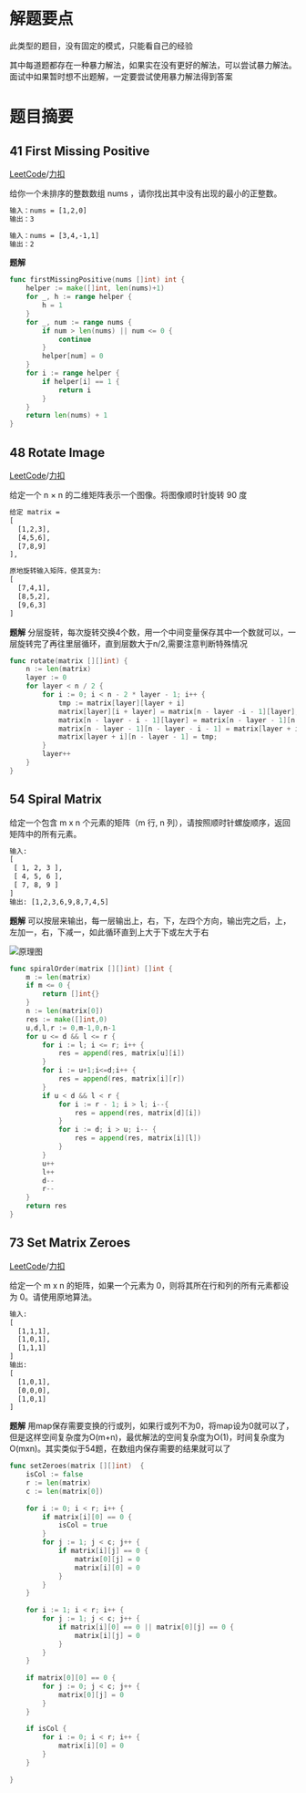 # 解题要点
此类型的题目，没有固定的模式，只能看自己的经验

其中每道题都存在一种暴力解法，如果实在没有更好的解法，可以尝试暴力解法。面试中如果暂时想不出题解，一定要尝试使用暴力解法得到答案

# 题目摘要
## 41 First Missing Positive
[LeetCode](https://leetcode.com/problems/first-missing-positive/)/[力扣](https://leetcode-cn.com/problems/first-missing-positive/)

给你一个未排序的整数数组 nums ，请你找出其中没有出现的最小的正整数。

```html
输入：nums = [1,2,0]
输出：3

输入：nums = [3,4,-1,1]
输出：2
```

**题解**
```go
func firstMissingPositive(nums []int) int {
    helper := make([]int, len(nums)+1)
    for _, h := range helper {
        h = 1
    }
    for _, num := range nums {
        if num > len(nums) || num <= 0 {
            continue
        }
        helper[num] = 0
    }
    for i := range helper {
        if helper[i] == 1 {
            return i
        }
    }
    return len(nums) + 1
}
```

## 48 Rotate Image
[LeetCode](https://leetcode.com/problems/rotate-image)/[力扣](https://leetcode-cn.com/problems/rotate-image)

给定一个 n × n 的二维矩阵表示一个图像。将图像顺时针旋转 90 度

```html
给定 matrix = 
[
  [1,2,3],
  [4,5,6],
  [7,8,9]
],

原地旋转输入矩阵，使其变为:
[
  [7,4,1],
  [8,5,2],
  [9,6,3]
]
```

**题解**
分层旋转，每次旋转交换4个数，用一个中间变量保存其中一个数就可以，一层旋转完了再往里层循环，直到层数大于n/2,需要注意判断特殊情况
```go
func rotate(matrix [][]int) {
    n := len(matrix)
    layer := 0
    for layer < n / 2 {
        for i := 0; i < n - 2 * layer - 1; i++ {
            tmp := matrix[layer][layer + i]
            matrix[layer][i + layer] = matrix[n - layer -i - 1][layer];
            matrix[n - layer - i - 1][layer] = matrix[n - layer - 1][n - layer -i - 1];
            matrix[n - layer - 1][n - layer - i - 1] = matrix[layer + i][n - layer - 1];
            matrix[layer + i][n - layer - 1] = tmp;
        }
        layer++
    }
}
```

## 54 Spiral Matrix
给定一个包含 m x n 个元素的矩阵（m 行, n 列），请按照顺时针螺旋顺序，返回矩阵中的所有元素。

```html
输入:
[
 [ 1, 2, 3 ],
 [ 4, 5, 6 ],
 [ 7, 8, 9 ]
]
输出: [1,2,3,6,9,8,7,4,5]
```

**题解**
可以按层来输出，每一层输出上，右，下，左四个方向，输出完之后，上，左加一，右，下减一，如此循环直到上大于下或左大于右

![原理图](https://gitee.com/ixnzone/img-bed/raw/master/2021/01/2420210124152004.png)

```go
func spiralOrder(matrix [][]int) []int {
    m := len(matrix)
    if m <= 0 {
        return []int{}
    }
    n := len(matrix[0])
    res := make([]int,0)
    u,d,l,r := 0,m-1,0,n-1
    for u <= d && l <= r {
        for i := l; i <= r; i++ {
            res = append(res, matrix[u][i])
        }
        for i := u+1;i<=d;i++ {
            res = append(res, matrix[i][r])
        }
        if u < d && l < r {
            for i := r - 1; i > l; i--{
                res = append(res, matrix[d][i])
            }
            for i := d; i > u; i-- {
                res = append(res, matrix[i][l])
            }
        }
        u++
        l++
        d--
        r--
    }
    return res
}
```

## 73 Set Matrix Zeroes
[LeetCode](https://leetcode.com/problems/set-matrix-zeroes)/[力扣](https://leetcode-cn.com/problems/set-matrix-zeroes)

给定一个 m x n 的矩阵，如果一个元素为 0，则将其所在行和列的所有元素都设为 0。请使用原地算法。

```html
输入: 
[
  [1,1,1],
  [1,0,1],
  [1,1,1]
]
输出: 
[
  [1,0,1],
  [0,0,0],
  [1,0,1]
]
```

**题解**
用map保存需要变换的行或列，如果行或列不为0，将map设为0就可以了，但是这样空间复杂度为O(m+n)，最优解法的空间复杂度为O(1)，时间复杂度为O(mxn)。其实类似于54题，在数组内保存需要的结果就可以了

```go
func setZeroes(matrix [][]int)  {
    isCol := false
    r := len(matrix)
    c := len(matrix[0])
    
    for i := 0; i < r; i++ {
        if matrix[i][0] == 0 {
            isCol = true
        }
        for j := 1; j < c; j++ {
            if matrix[i][j] == 0 {
                matrix[0][j] = 0
                matrix[i][0] = 0
            }
        }
    }
    
    for i := 1; i < r; i++ {
        for j := 1; j < c; j++ {
            if matrix[i][0] == 0 || matrix[0][j] == 0 {
                matrix[i][j] = 0
            }
        }
    }
    
    if matrix[0][0] == 0 {
        for j := 0; j < c; j++ {
            matrix[0][j] = 0
        }
    }
    
    if isCol {
        for i := 0; i < r; i++ {
            matrix[i][0] = 0
        }
    }
    
}
```

## 